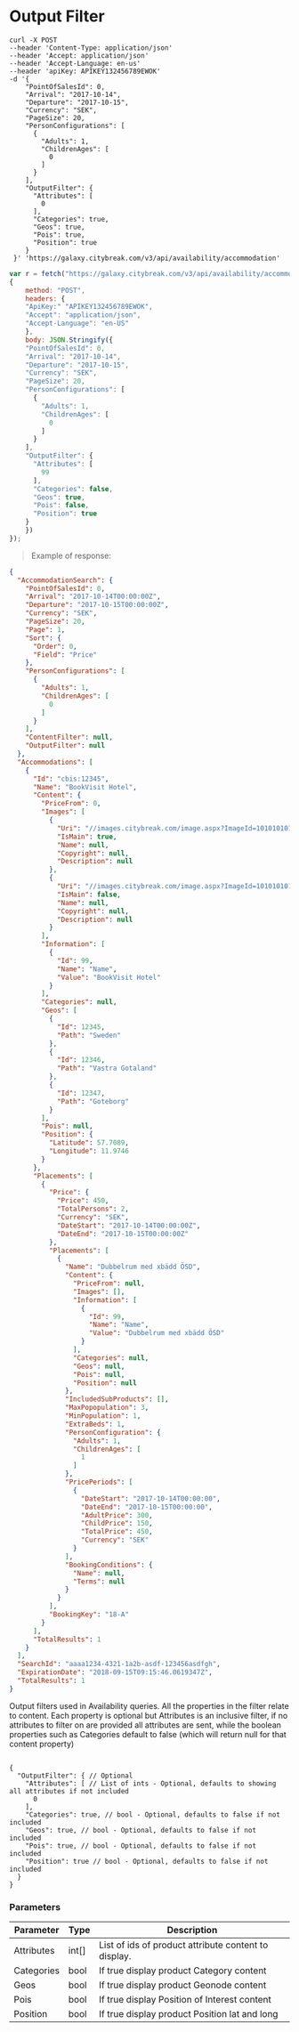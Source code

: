 # Output Filter

```shell
curl -X POST 
--header 'Content-Type: application/json' 
--header 'Accept: application/json' 
--header 'Accept-Language: en-us' 
--header 'apiKey: APIKEY132456789EWOK' 
-d '{
    "PointOfSalesId": 0,
    "Arrival": "2017-10-14",
    "Departure": "2017-10-15",
    "Currency": "SEK",
    "PageSize": 20,
    "PersonConfigurations": [
      {
        "Adults": 1,
        "ChildrenAges": [
          0
        ] 
      }
    ],
    "OutputFilter": { 
      "Attributes": [
        0
      ],
      "Categories": true,
      "Geos": true,
      "Pois": true,
      "Position": true
    }
 }' 'https://galaxy.citybreak.com/v3/api/availability/accommodation'
```

```javascript
var r = fetch("https://galaxy.citybreak.com/v3/api/availability/accommodation",
{
	method: "POST",
	headers: {
    "ApiKey:" "APIKEY132456789EWOK",
    "Accept": "application/json",
    "Accept-Language": "en-US"
	},
	body: JSON.Stringify({
    "PointOfSalesId": 0,
    "Arrival": "2017-10-14",
    "Departure": "2017-10-15",
    "Currency": "SEK",
    "PageSize": 20,
    "PersonConfigurations": [
      {
        "Adults": 1,
        "ChildrenAges": [
          0
        ] 
      }
    ],
    "OutputFilter": { 
      "Attributes": [
        99
      ],
      "Categories": false,
      "Geos": true,
      "Pois": false,
      "Position": true
    }
	})  
});
```

> Example of response:

```json
{
  "AccommodationSearch": {
    "PointOfSalesId": 0,
    "Arrival": "2017-10-14T00:00:00Z",
    "Departure": "2017-10-15T00:00:00Z",
    "Currency": "SEK",
    "PageSize": 20,
    "Page": 1,
    "Sort": {
      "Order": 0,
      "Field": "Price"
    },
    "PersonConfigurations": [
      {
        "Adults": 1,
        "ChildrenAges": [
          0
        ]
      }
    ],
    "ContentFilter": null,
    "OutputFilter": null
  },
  "Accommodations": [
    {
      "Id": "cbis:12345",
      "Name": "BookVisit Hotel",
      "Content": {
        "PriceFrom": 0,
        "Images": [
          {
            "Uri": "//images.citybreak.com/image.aspx?ImageId=101010101",
            "IsMain": true,
            "Name": null,
            "Copyright": null,
            "Description": null
          },
          {
            "Uri": "//images.citybreak.com/image.aspx?ImageId=101010101",
            "IsMain": false,
            "Name": null,
            "Copyright": null,
            "Description": null
          }
        ],
        "Information": [
          {
            "Id": 99,
            "Name": "Name",
            "Value": "BookVisit Hotel"
          }
        ],
        "Categories": null,
        "Geos": [
          {
            "Id": 12345,
            "Path": "Sweden"
          },
          {
            "Id": 12346,
            "Path": "Vastra Gotaland"
          },
          {
            "Id": 12347,
            "Path": "Goteborg"
          }
        ],
        "Pois": null,
        "Position": {
          "Latitude": 57.7089,
          "Longitude": 11.9746
        }
      },
      "Placements": [
        {
          "Price": {
            "Price": 450,
            "TotalPersons": 2,
            "Currency": "SEK",
            "DateStart": "2017-10-14T00:00:00Z",
            "DateEnd": "2017-10-15T00:00:00Z"
          },
          "Placements": [
            {
              "Name": "Dubbelrum med xbädd ÖSD",
              "Content": {
                "PriceFrom": null,
                "Images": [],
                "Information": [
                  {
                    "Id": 99,
                    "Name": "Name",
                    "Value": "Dubbelrum med xbädd ÖSD"
                  }
                ],
                "Categories": null,
                "Geos": null,
                "Pois": null,
                "Position": null
              },
              "IncludedSubProducts": [],
              "MaxPopopulation": 3,
              "MinPopulation": 1,
              "ExtraBeds": 1,
              "PersonConfiguration": {
                "Adults": 1,
                "ChildrenAges": [
                  1
                ]
              },
              "PricePeriods": [
                {
                  "DateStart": "2017-10-14T00:00:00",
                  "DateEnd": "2017-10-15T00:00:00",
                  "AdultPrice": 300,
                  "ChildPrice": 150,
                  "TotalPrice": 450,
                  "Currency": "SEK"
                }
              ],
              "BookingConditions": {
                "Name": null,
                "Terms": null
              }
            }
          ],
          "BookingKey": "18-A"
        }
      ],
      "TotalResults": 1
    }
  ],
  "SearchId": "aaaa1234-4321-1a2b-asdf-123456asdfgh",
  "ExpirationDate": "2018-09-15T09:15:46.0619347Z",
  "TotalResults": 1
}
```

Output filters used in Availability queries. All the properties in the filter relate to content. Each property is optional but Attributes is an inclusive filter, if no attributes to filter on are provided all attributes are sent, while the boolean properties such as Categories default to false (which will return null for that content property)

<code class ="center-column">
{
  "OutputFilter": { // Optional
    "Attributes": [ // List of ints - Optional, defaults to showing all attributes if not included
      0
    ],
    "Categories": true, // bool - Optional, defaults to false if not included
    "Geos": true, // bool - Optional, defaults to false if not included
    "Pois": true, // bool - Optional, defaults to false if not included
    "Position": true // bool - Optional, defaults to false if not included
  }
}
</code>

### Parameters

Parameter | Type | Description
--------- | ---- | -----------
Attributes | int[] | List of ids of product attribute content to display.
Categories | bool | If true display product Category content
Geos | bool | If true display product Geonode content
Pois | bool | If true display Position of Interest content
Position | bool | If true display product Position lat and long
